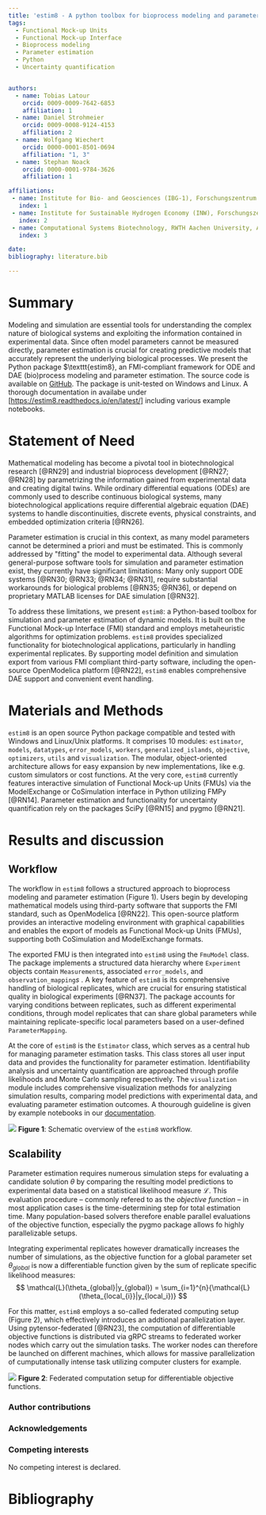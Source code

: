 ```yaml
---
title: 'estim8 - A python toolbox for bioprocess modeling and parameter estimation'
tags:
  - Functional Mock-up Units
  - Functional Mock-up Interface
  - Bioprocess modeling
  - Parameter estimation
  - Python
  - Uncertainty quantification


authors:
  - name: Tobias Latour
    orcid: 0009-0009-7642-6853
    affiliation: 1
  - name: Daniel Strohmeier
    orcid: 0009-0008-9124-4153
    affiliation: 2
  - name: Wolfgang Wiechert
    orcid: 0000-0001-8501-0694
    affiliation: "1, 3"
  - name: Stephan Noack
    orcid: 0000-0001-9784-3626
    affiliation: 1

affiliations:
 - name: Institute for Bio- and Geosciences (IBG-1), Forschungszentrum Jülich GmbH, Jülich, Germany
   index: 1
 - name: Institute for Sustainable Hydrogen Economy (INW), Forschungszentrum Jülich GmbH, Jülich, Germany
   index: 2
 - name: Computational Systems Biotechnology, RWTH Aachen University, Aachen, Germany
   index: 3

date:
bibliography: literature.bib

---
```


# Summary
Modeling and simulation are essential tools for understanding the complex nature of biological systems and exploiting the information contained in experimental data. Since often model parameters cannot be measured directly, parameter estimation is crucial for creating predictive models that accurately represent the underlying biological processes. We present the Python package $\texttt{estim8}, an FMI-compliant framework for ODE and DAE (bio)process modeling and parameter estimation. The source code is available on [GitHub](https://github.com/JuBiotech/estim8). The package is unit-tested on Windows and Linux. A thorough documentation in availabe under [https://estim8.readthedocs.io/en/latest/] including various example notebooks.

# Statement of Need
Mathematical modeling has become a pivotal tool in biotechnological research [@RN29] and industrial bioprocess development [@RN27; @RN28] by parametrizing the information gained from experimental data and creating digital twins. While ordinary differential equations (ODEs) are commonly used to describe continuous biological systems, many biotechnological applications require differential algebraic equation (DAE) systems to handle discontinuities, discrete events, physical constraints, and embedded optimization criteria [@RN26].

Parameter estimation is crucial in this context, as many model parameters cannot be determined a priori and must be estimated. This is commonly addressed by "fitting" the model to experimental data. Although several general-purpose software tools for simulation and parameter estimation exist, they currently have significant limitations: Many only support ODE systems [@RN30; @RN33; @RN34; @RN31], require substantial workarounds for biological problems [@RN35; @RN36], or depend on proprietary MATLAB licenses for DAE simulation [@RN32].

To address these limitations, we present $\texttt{estim8}$: a Python-based toolbox for simulation and parameter estimation of dynamic models. It is built on the Functional Mock-up Interface (FMI) standard and employs metaheuristic algorithms for optimization problems. $\texttt{estim8}$ provides specialized functionality for biotechnological applications, particularly in handling experimental replicates. By supporting model definition and simulation export from various FMI compliant third-party software, including the open-source OpenModelica platform [@RN22], $\texttt{estim8}$ enables comprehensive DAE support and convenient event handling.



# Materials and Methods
$\texttt{estim8}$ is an open source Python package compatible and tested with Windows and Linux/Unix platforms. It comprises 10 modules: `estimator`, `models`, `datatypes`, `error_models`, `workers`, `generalized_islands`, `objective`, `optimizers`, `utils` and `visualization`. The modular, object-oriented architecture allows for easy expansion by new implementations, like e.g. custom simulators or cost functions. At the very core, $\texttt{estim8}$ currently features interactive simulation of Functional Mock-up Units (FMUs) via the ModelExchange or CoSimulation interface in Python utilizing FMPy [@RN14]. Parameter estimation and functionality for uncertainty quantification rely on the packages SciPy [@RN15] and pygmo [@RN21].

# Results and discussion
## Workflow
The workflow in $\texttt{estim8}$ follows a structured approach to bioprocess modeling and parameter estimation (Figure 1). Users begin by developing mathematical models using third-party software that supports the FMI standard, such as OpenModelica [@RN22]. This open-source platform provides an interactive modeling environment with graphical capabilities and enables the export of models as Functional Mock-up Units (FMUs), supporting both CoSimulation and ModelExchange formats.

The exported FMU is then integrated into $\texttt{estim8}$ using the $\texttt{FmuModel}$ class. The package implements a structured data hierarchy where $\texttt{Experiment}$ objects contain $\texttt{Measurement}$s, associated $\texttt{error\_models}$, and $\texttt{observation\_mapping}s$ . A key feature of $\texttt{estim8}$ is its comprehensive handling of biological replicates, which are crucial for ensuring statistical quality in biological experiments [@RN37]. The package accounts for varying conditions between replicates, such as different experimental conditions, through model replicates that can share global parameters while maintaining replicate-specific local parameters based on a user-defined $\texttt{ParameterMapping}$.

At the core of $\texttt{estim8}$ is the $\texttt{Estimator}$ class, which serves as a central hub for managing parameter estimation tasks. This class
stores all user input data and provides the functionality for parameter estimation. Identifiability analysis and uncertainty quantification are approached through profile likelihoods and Monte Carlo sampling respectively. The `visualization` module includes comprehensive visualization methods for analyzing simulation results, comparing model predictions with experimental data, and evaluating parameter estimation outcomes. A thourough guideline is given by example notebooks in our [documentation](https://estim8.readthedocs.io/en/latest/).

![](estim8_workflow.png)
__Figure 1__: Schematic overview of the $\texttt{estim8}$ workflow.


## Scalability

Parameter estimation requires numerous simulation steps for evaluating a candidate solution $\theta$ by comparing the resulting model predictions to experimental data based on a statistical likelihood measure $\mathcal{L}$. This evaluation procedure – commonly refered to as the _objective function_ – in most application cases is the time-determining step for total estimation time.
Many population-based solvers therefore enable parallel evaluations of the objective function, especially the pygmo package allows fo highly parallelizable setups.

Integrating experimental replicates however dramatically increases the number of simulations, as the objective function for a global parameter set $\theta_{global}$ is now a differentiable function given by the sum of replicate specific likelihood measures:
$$
\mathcal{L}(\theta_{global}|y_{global}) = \sum_{i=1}^{n}{\mathcal{L}(\theta_{local_{i}}|y_{local_i})}
$$

For this matter, $\texttt{estim8}$ employs a so-called federated computing setup (Figure 2), which effectively introduces an addtional parallelization layer. Using pytensor-federated [@RN23], the computation of differentiable objective functions is distributed via gRPC streams to federated worker nodes which carry out the simulation tasks. The worker nodes can therefore be launched on different machines, which allows for massive parallelization of cumputationally intense task utilizing computer clusters for example.


![](federated_workers.png)
__Figure 2__: Federated computation setup for differentiable objective functions.

### Author contributions

### Acknowledgements

### Competing interests
No competing interest is declared.



# Bibliography

